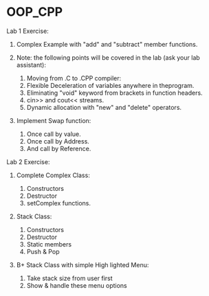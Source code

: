 # OOP_CPP

Lab 1 Exercise:

1. Complex Example with "add" and "subtract" member functions.

2. Note: the following points will be covered in the lab (ask your lab assistant):
	
	1. Moving from .C to .CPP compiler:
	2. Flexible Deceleration of variables anywhere in theprogram.
	3. Eliminating "void" keyword from brackets in function headers.
	4. cin>> and cout<< streams.
	5. Dynamic allocation with "new" and "delete" operators.

3. Implement Swap function:
	
	1. Once call by value.
	2. Once call by Address.
	3. And call by Reference.

Lab 2 Exercise:

1. Complete Complex Class:
	
	1. Constructors
	2. Destructor
	3. setComplex functions.

2. Stack Class:
	
	1. Constructors
	2. Destructor
	3. Static members
	4. Push & Pop
	
3. B+ Stack Class with simple High lighted Menu:
	
	1. Take stack size from user first
	2. Show & handle these menu options
